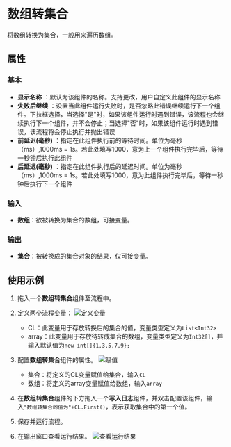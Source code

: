 # 数组转集合

将数组转换为集合，一般用来遍历数组。

## 属性

### 基本

- **显示名称** ：默认为该组件的名称。支持更改，用户自定义此组件的显示名称
- **失败后继续** ：设置当此组件运行失败时，是否忽略此错误继续运行下一个组件。下拉框选择，当选择"是"时，如果该组件运行时遇到错误，该流程也会继续执行下一个组件，并不会停止；当选择"否"时，如果该组件运行时遇到错误，该流程将会停止执行并抛出错误
- **前延迟(毫秒)** ：指定在此组件执行前的等待时间。单位为毫秒（ms）,1000ms = 1s。若此处填写1000，意为上一个组件执行完毕后，等待一秒钟后执行此组件
- **后延迟(毫秒)** ：指定在此组件执行后的延迟时间。单位为毫秒（ms）,1000ms = 1s。若此处填写1000，意为此组件执行完毕后，等待一秒钟后执行下一个组件
### 输入

- **数组**：欲被转换为集合的数组，可接变量。

### 输出

- **集合**：被转换成的集合对象的结果，仅可接变量。

## 使用示例

1. 拖入一个**数组转集合**组件至流程中。
2. 定义两个流程变量：
   ![定义变量](https://docimages.blob.core.chinacloudapi.cn/images/Activities/varials20201218.png)
    - CL：此变量用于存放转换后的集合的值，变量类型定义为`List<Int32>`
    - array：此变量用于存放待转成集合的数组，变量类型定义为`Int32[]`，并输入默认值为`new int[]{1,3,5,7,9};`  
3. 配置**数组转集合**组件的属性。
   ![赋值](https://docimages.blob.core.chinacloudapi.cn/images/Activities/assign20201218.png)

    - 集合：将定义的CL变量赋值给集合，输入`CL`
    - 数组：将定义的array变量赋值给数组，输入`array` 
 
4. 在**数组转集合**组件的下方拖入一个**写入日志**组件，并双击配置该组件，输入`"数组转集合的值为"+CL.First()`，表示获取集合中的第一个值。
5. 保存并运行流程。
6. 在输出窗口查看运行结果。
   ![查看运行结果](https://docimages.blob.core.chinacloudapi.cn/images/Activities/arraytolistresult20201218.png)
